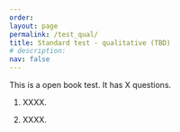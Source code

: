 ```yaml
---
order: 
layout: page
permalink: /test_qual/
title: Standard test - qualitative (TBD)
# description:
nav: false
---
```


This is a open book test. It has X questions. 

1. XXXX. 

2. XXXX.